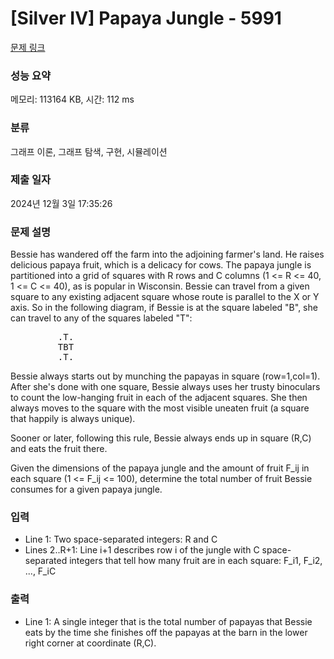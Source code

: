 # [Silver IV] Papaya Jungle - 5991 

[문제 링크](https://www.acmicpc.net/problem/5991) 

### 성능 요약

메모리: 113164 KB, 시간: 112 ms

### 분류

그래프 이론, 그래프 탐색, 구현, 시뮬레이션

### 제출 일자

2024년 12월 3일 17:35:26

### 문제 설명

<p>Bessie has wandered off the farm into the adjoining farmer's land. He raises delicious papaya fruit, which is a delicacy for cows. The papaya jungle is partitioned into a grid of squares with R rows and C columns (1 <= R <= 40, 1 <= C <= 40), as is popular in Wisconsin. Bessie can travel from a given square to any existing adjacent square whose route is parallel to the X or Y axis.  So in the following diagram, if Bessie is at the square labeled "B", she can travel to any of the squares labeled "T":</p>

<pre>         .T.
         TBT
         .T.</pre>

<p>Bessie always starts out by munching the papayas in square (row=1,col=1).  After she's done with one square, Bessie always uses her trusty binoculars to count the low-hanging fruit in each of the adjacent squares. She then always moves to the square with the most visible uneaten fruit (a square that happily is always unique).</p>

<p>Sooner or later, following this rule, Bessie always ends up in square (R,C) and eats the fruit there.</p>

<p>Given the dimensions of the papaya jungle and the amount of fruit F_ij in each square (1 <= F_ij <= 100), determine the total number of fruit Bessie consumes for a given papaya jungle.</p>

### 입력 

 <ul>
	<li>Line 1: Two space-separated integers: R and C</li>
	<li>Lines 2..R+1: Line i+1 describes row i of the jungle with C space-separated integers that tell how many fruit are in each square: F_i1, F_i2, ..., F_iC</li>
</ul>

<p> </p>

### 출력 

 <ul>
	<li>Line 1: A single integer that is the total number of papayas that Bessie eats by the time she finishes off the papayas at the barn in the lower right corner at coordinate (R,C).</li>
</ul>

<p> </p>


